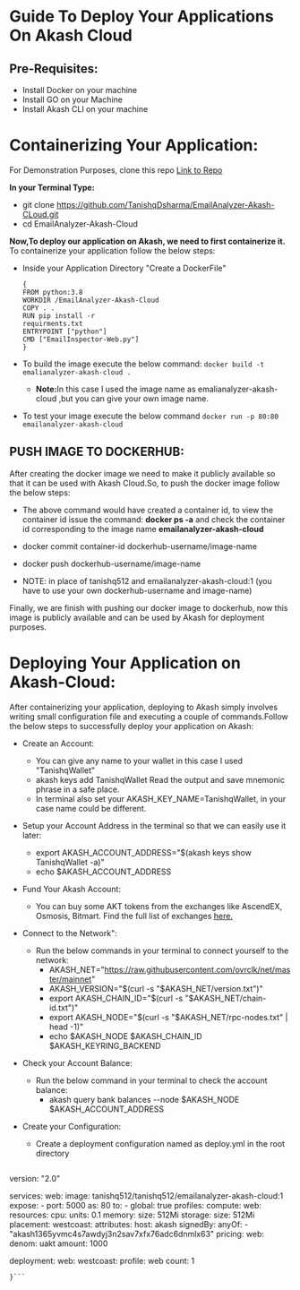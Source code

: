 # Guide To Deploy Your Applications On Akash Cloud

## Pre-Requisites:
* Install Docker on your machine
* Install GO on your Machine
* Install Akash CLI on your machine

# Containerizing Your Application:

For Demonstration Purposes, clone this repo <a  href="https://github.com/TanishqDsharma/EmailAnalyzer-Akash-CLoud.git">Link to Repo</a>

<b>In your Terminal Type:</b>
* git clone https://github.com/TanishqDsharma/EmailAnalyzer-Akash-CLoud.git
* cd EmailAnalyzer-Akash-Cloud

<b>Now,To deploy our application on Akash, we need to first containerize it.</b>
To containerize your application follow the below steps:
* Inside your Application Directory "Create a DockerFile" 
  ```docker
  {
  FROM python:3.8 
  WORKDIR /EmailAnalyzer-Akash-Cloud
  COPY . . 
  RUN pip install -r 
  requirments.txt 
  ENTRYPOINT ["python"] 
  CMD ["EmailInspector-Web.py"] 
  }
  ```  
* To build the image execute the below command:
  ```docker build -t emalianalyzer-akash-cloud . ```
  * <b>Note:</b>In this case I used the image name as emalianalyzer-akash-cloud ,but you can give your own image name.

* To test your image execute the below command
  ```docker run -p 80:80 emailanalyzer-akash-cloud ```
  
## PUSH IMAGE TO DOCKERHUB:

After creating the docker image we need to make it publicly available so that it can be used with Akash Cloud.So, to push the docker image follow the below steps:

* The above command would have created a container id, to view the container id issue the command: <b><b>docker ps -a</b></b> and check the container id corresponding to the image name <b>emailanalyzer-akash-cloud</b>
* docker commit container-id dockerhub-username/image-name
* docker push dockerhub-username/image-name

* NOTE: in place of tanishq512 and emailanalyzer-akash-cloud:1 (you have to use your own dockerhub-username and image-name)

Finally, we are finish with pushing our docker image to dockerhub, now this image is publicly available and can be used by Akash for deployment purposes.

# Deploying Your Application on Akash-Cloud:

After containerizing your application, deploying to Akash simply involves writing small configuration file and executing a couple of commands.Follow the below steps to successfully deploy your application on Akash:

* Create an Account:
  * You can give any name to your wallet in this case I used "TanishqWallet" 
  * akash keys add TanishqWallet
  Read the output and save mnemonic phrase in a safe place.
  * In terminal also set your AKASH_KEY_NAME=TanishqWallet, in your case name could be different.


* Setup your Account Address in the terminal so that we can easily use it later:
  * export AKASH_ACCOUNT_ADDRESS="$(akash keys show TanishqWallet -a)"
  * echo $AKASH_ACCOUNT_ADDRESS

* Fund Your Akash Account:
  * You can buy some AKT tokens from the exchanges like AscendEX, Osmosis, Bitmart. Find the full list of exchanges <a href="https://akash.network/token">here.</a> 

* Connect to the Network":
  * Run the below commands in your terminal to connect yourself to the network:
    * AKASH_NET="https://raw.githubusercontent.com/ovrclk/net/master/mainnet"
    * AKASH_VERSION="$(curl -s "$AKASH_NET/version.txt")"
    * export AKASH_CHAIN_ID="$(curl -s "$AKASH_NET/chain-id.txt")"
    * export AKASH_NODE="$(curl -s "$AKASH_NET/rpc-nodes.txt" | head -1)"
    * echo $AKASH_NODE $AKASH_CHAIN_ID $AKASH_KEYRING_BACKEND

* Check your Account Balance:
  * Run the below command in your terminal to check the account balance:
    * akash query bank balances --node $AKASH_NODE $AKASH_ACCOUNT_ADDRESS

* Create your Configuration:
  * Create a deployment configuration named as deploy.yml in the root directory
    ```{--
version: "2.0"

services:
  web:
    image: tanishq512/tanishq512/emailanalyzer-akash-cloud:1
    expose:
      - port: 5000
        as: 80
        to:
          - global: true
profiles:
  compute:
    web:
      resources:
        cpu:
          units: 0.1
        memory:
          size: 512Mi
        storage:
          size: 512Mi
  placement:
    westcoast:
      attributes:
        host: akash
      signedBy:
        anyOf:
          - "akash1365yvmc4s7awdyj3n2sav7xfx76adc6dnmlx63"
      pricing:
        web: 
          denom: uakt
          amount: 1000

deployment:
  web:
    westcoast:
      profile: web
      count: 1
    
    }```
 







